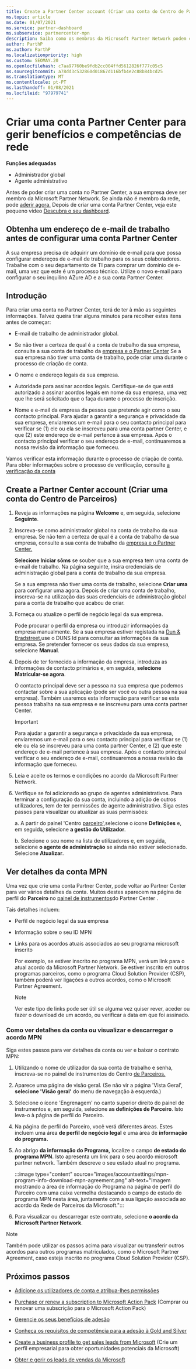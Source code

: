 ```yaml
---
title: Create a Partner Center account (Criar uma conta do Centro de Parceiros)
ms.topic: article
ms.date: 01/07/2021
ms.service: partner-dashboard
ms.subservice: partnercenter-mpn
description: Saiba como os membros da Microsoft Partner Network podem criar uma conta Partner Center para gerir os seus benefícios e competências de rede.
author: ParthP
ms.author: ParthP
ms.localizationpriority: high
ms.custom: SEOMAY.20
ms.openlocfilehash: c7aa97760be9fdb2cc004ffd5612826f777c05c5
ms.sourcegitcommit: a78dd3c532860d01867d116bfb4e2c88b84bcd25
ms.translationtype: MT
ms.contentlocale: pt-PT
ms.lasthandoff: 01/08/2021
ms.locfileid: "97979741"
---
```

# <a name="create-a-partner-center-account-to-manage-network-benefits-and-competencies"></a>Criar uma conta Partner Center para gerir benefícios e competências de rede

**Funções adequadas**

- Administrador global
- Agente administrativo

Antes de poder criar uma conta no Partner Center, a sua empresa deve ser membro da Microsoft Partner Network. Se ainda não é membro da rede, pode [aderir agora.](https://partner.microsoft.com/commercial#) Depois de criar uma conta Partner Center, veja este pequeno vídeo [Descubra o seu dashboard](https://vimeo.com/290338211).

## <a name="get-a-work-email-address-before-setting-up-a-partner-center-account"></a>Obtenha um endereço de e-mail de trabalho antes de configurar uma conta Partner Center

A sua empresa precisa de adquirir um domínio de e-mail para que possa configurar endereços de e-mail de trabalho para os seus colaboradores. Trabalhe com o seu departamento de TI para comprar um domínio de e-mail, uma vez que este é um processo técnico. Utilize o novo e-mail para configurar o seu inquilino AZure AD e a sua conta Partner Center.

## <a name="get-started"></a>Introdução

Para criar uma conta no Partner Center, terá de ter à mão as seguintes informações. Talvez queira tirar alguns minutos para recolher estes itens antes de começar:

- E-mail de trabalho de administrador global.

- Se não tiver a certeza de qual é a conta de trabalho da sua empresa, consulte a sua conta de trabalho da [empresa e o Partner Center](azure-active-directory-tenants-and-partner-center.md) Se a sua empresa não tiver uma conta de trabalho, pode criar uma durante o processo de criação de conta. 

- O nome e endereço legais da sua empresa.  

- Autoridade para assinar acordos legais. Certifique-se de que está autorizado a assinar acordos legais em nome da sua empresa, uma vez que lhe será solicitado que o faça durante o processo de inscrição.

- Nome e e-mail da empresa da pessoa que pretende agir como o seu contacto principal. Para ajudar a garantir a segurança e privacidade da sua empresa, enviaremos um e-mail para o seu contacto principal para verificar se (1) ele ou ela se inscreveu para uma conta partner Center, e que (2) este endereço de e-mail pertence à sua empresa. Após o contacto principal verificar o seu endereço de e-mail, continuaremos a nossa revisão da informação que forneceu.

Vamos verificar esta informação durante o processo de criação de conta. Para obter informações sobre o processo de verificação, consulte [a verificação da conta](verification-responses.md)
 
## <a name="create-a-partner-center-account"></a>Create a Partner Center account (Criar uma conta do Centro de Parceiros)

1.  Reveja as informações na página **Welcome** e, em seguida, selecione **Seguinte**.

2.  Inscreva-se como administrador global na conta de trabalho da sua empresa. Se não tem a certeza de qual é a conta de trabalho da sua empresa, consulte a sua conta de trabalho da [empresa e o Partner Center.](azure-active-directory-tenants-and-partner-center.md)

    **Selecione Iniciar sôms** se souber que a sua empresa tem uma conta de e-mail de trabalho. Na página seguinte, insira credenciais de administração global para a conta de trabalho da sua empresa. 

    Se a sua empresa não tiver uma conta de trabalho, selecione **Criar uma** para configurar uma agora. Depois de criar uma conta de trabalho, inscreva-se na utilização das suas credenciais de administração global para a conta de trabalho que acabou de criar.

3.  Forneça ou atualize o perfil de negócio legal da sua empresa.

    Pode procurar o perfil da empresa ou introduzir informações da empresa manualmente. Se a sua empresa estiver registada na [Dun & Bradstreet,](https://partner.microsoft.com/marketing/usisvshowcase/dunandbrad)use o DUNS Id para consultar as informações da sua empresa. Se pretender fornecer os seus dados da sua empresa, selecione **Manual**.

4. Depois de ter fornecido a informação da empresa, introduza as informações de contacto primários e, em seguida, **selecione Matricular-se agora**.

    O contacto principal deve ser a pessoa na sua empresa que podemos contactar sobre a sua aplicação (pode ser você ou outra pessoa na sua empresa). Também usaremos esta informação para verificar se esta pessoa trabalha na sua empresa e se inscreveu para uma conta partner Center.

    > [!IMPORTANT]  
    > Para ajudar a garantir a segurança e privacidade da sua empresa, enviaremos um e-mail para o seu contacto principal para verificar se (1) ele ou ela se inscreveu para uma conta partner Center, e (2) que este endereço de e-mail pertence à sua empresa. Após o contacto principal verificar o seu endereço de e-mail, continuaremos a nossa revisão da informação que forneceu.

5.  Leia e aceite os termos e condições no acordo da Microsoft Partner Network. 

6.  Verifique se foi adicionado ao grupo de agentes administrativos. Para terminar a configuração da sua conta, incluindo a adição de outros utilizadores, tem de ter permissões de agente administrativo. Siga estes passos para visualizar ou atualizar as suas permissões:

    a. A partir do painel 'Centro [parceiro',](https://partner.microsoft.com/dashboard/home**)selecione o ícone **Definições** e, em seguida, selecione **a gestão do Utilizador**.  

    b. Selecione o seu nome na lista de utilizadores e, em seguida, selecione **o agente de administração** se ainda não estiver selecionado. Selecione **Atualizar**.  

## <a name="view-mpn-account-details"></a>Ver detalhes da conta MPN

Uma vez que crie uma conta Partner Center, pode voltar ao Partner Center para ver vários detalhes da conta. Muitos destes aparecem na página de perfil do **Parceiro** no [painel de instrumentos](https://partner.microsoft.com/dashboard)do Partner Center .

Tais detalhes incluem:

- Perfil de negócio legal da sua empresa

- Informação sobre o seu ID MPN

- Links para os acordos atuais associados ao seu programa microsoft inscrito

  Por exemplo, se estiver inscrito no programa MPN, verá um link para o atual acordo da Microsoft Partner Network. Se estiver inscrito em outros programas parceiros, como o programa Cloud Solution Provider (CSP), também poderá ver ligações a outros acordos, como o Microsoft Partner Agreement. 

  > [!NOTE]
  > Ver este tipo de links pode ser útil se alguma vez quiser rever, aceder ou fazer o download de um acordo, ou verificar a data em que foi assinado.

### <a name="how-to-view-account-details-or-view-and-download-the-mpn-agreement"></a>Como ver detalhes da conta ou visualizar e descarregar o acordo MPN

Siga estes passos para ver detalhes da conta ou ver e baixar o contrato MPN:

1. Utilizando o nome de utilizador da sua conta de trabalho e senha, inscreva-se no painel de instrumentos do Centro [de Parceiros.](https://partner.microsoft.com/dashboard)

2. Aparece uma página de visão geral. (Se não vir a página 'Vista Geral', **selecione 'Visão geral'** do menu de navegação à esquerda.)

3. Selecione o ícone 'Engrenagem' no canto superior direito do painel de instrumentos e, em seguida, selecione **as definições de Parceiro**. Isto leva-o à página de perfil do Parceiro.

4. Na página de perfil do Parceiro, você verá diferentes áreas. Estes incluem uma área **de perfil de negócio legal** e uma área de **informação do programa.**

5. Ao abrigo **da informação do Programa,** localize o campo **de estado do programa MPN.** Isto apresenta um link para o seu acordo microsoft partner network. Também descreve o seu estado atual no programa.


   :::image type="content" source="images/accountsettings/mpn-program-info-download-mpn-agreement.png" alt-text="Imagem mostrando a área de informação do Programa na página de perfil do Parceiro com uma caixa vermelha destacando o campo de estado do programa MPN nesta área, juntamente com a sua ligação associada ao acordo da Rede de Parceiros da Microsoft.":::

6. Para visualizar ou descarregar este contrato, selecione **o acordo da Microsoft Partner Network**.  

> [!NOTE]
> Também pode utilizar os passos acima para visualizar ou transferir outros acordos para outros programas matriculados, como o Microsoft Partner Agreement, caso esteja inscrito no programa Cloud Solution Provider (CSP).

## <a name="next-steps"></a>Próximos passos

-   [Adicione os utilizadores de conta e atribua-lhes permissões](create-user-accounts-and-set-permissions.md)

-   [Purchase or renew a subscription to Microsoft Action Pack](mpn-get-action-pack.md) (Comprar ou renovar uma subscrição para o Microsoft Action Pack)

-   [Gerencie os seus benefícios de adesão](manage-your-partner-network-benefits.md)

-   [Conheça os requisitos de competência para a adesão à Gold and Silver](https://partner.microsoft.com/membership/competencies)

-   [Create a business profile to get sales leads from Microsoft](create-a-marketing-profile.md) (Crie um perfil empresarial para obter oportunidades potenciais da Microsoft)

-   [Obter e gerir os leads de vendas da Microsoft](manage-leads.md)
